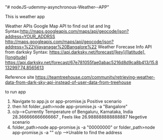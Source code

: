 "# nodeJS-udemmy-asynchronous-Weather--APP" 

This is weather app 


Weather APIs
Google Map API to find out lat and lng
Syntax:http://maps.googleapis.com/maps/api/geocode/json?address=YOUR_ADDRSS
http://maps.googleapis.com/maps/api/geocode/json?address=%22Vijayanagar%20Bangalore%22
Weather Forecase Info API from darksky
Syntax: https://api.darksky.net/forecast/[key]/[latitude],[longitude]
https://api.darksky.net/forecast/67e781055fae0abac5216d8d9ca8b413/15.8132997,74.8565613

Reference site 
https://teamtreehouse.com/community/retrieving-weather-data-from-dark-sky-api-instead-of-user-data-from-treehouse


to run app 
1. Navigate to app.js or app-promise.js
Positive scenario 
2. then hit folder_path>node app-promise.js -a "Bangalore"
3. o/p-->Currently Temperature of Bengaluru, Karnataka, India  28.366666666666667 , Feels like 26.988888888888887
Negetive scenario
4. folder_path>node app-promise.js -a "00000000" or folder_path>node app-promise.js -a ""
o/p -->Unable to find the address